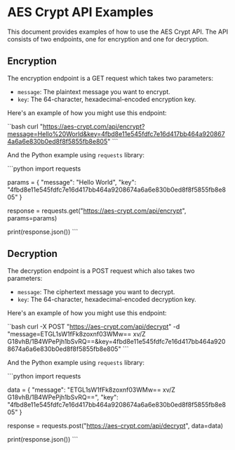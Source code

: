 # AES Crypt API Examples

This document provides examples of how to use the AES Crypt API. The API consists of two endpoints, one for encryption and one for decryption.

## Encryption

The encryption endpoint is a GET request which takes two parameters:

- `message`: The plaintext message you want to encrypt.
- `key`: The 64-character, hexadecimal-encoded encryption key.

Here's an example of how you might use this endpoint:

``bash
curl "https://aes-crypt.com/api/encrypt?message=Hello%20World&key=4fbd8e11e545fdfc7e16d417bb464a9208674a6a6e830b0ed8f8f5855fb8e805"
\```

And the Python example using `requests` library:

\```python
import requests

params = {
    "message": "Hello World",
    "key": "4fbd8e11e545fdfc7e16d417bb464a9208674a6a6e830b0ed8f8f5855fb8e805"
}

response = requests.get("https://aes-crypt.com/api/encrypt", params=params)

print(response.json())
\```

## Decryption

The decryption endpoint is a POST request which also takes two parameters:

- `message`: The ciphertext message you want to decrypt.
- `key`: The 64-character, hexadecimal-encoded decryption key.

Here's an example of how you might use this endpoint:

``bash
curl -X POST "https://aes-crypt.com/api/decrypt" -d "message=ETGL1sW1fFk8zoxnf03WMw== xv/Z G18vhB/1B4WPePjh1bSvRQ==&key=4fbd8e11e545fdfc7e16d417bb464a9208674a6a6e830b0ed8f8f5855fb8e805"
\```

And the Python example using `requests` library:

\```python
import requests

data = {
    "message": "ETGL1sW1fFk8zoxnf03WMw== xv/Z G18vhB/1B4WPePjh1bSvRQ==",
    "key": "4fbd8e11e545fdfc7e16d417bb464a9208674a6a6e830b0ed8f8f5855fb8e805"
}

response = requests.post("https://aes-crypt.com/api/decrypt", data=data)

print(response.json())
\```
